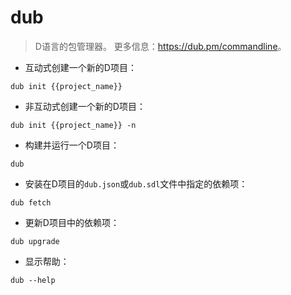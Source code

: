 # dub

> D语言的包管理器。
> 更多信息：<https://dub.pm/commandline>。

- 互动式创建一个新的D项目：

`dub init {{project_name}}`

- 非互动式创建一个新的D项目：

`dub init {{project_name}} -n`

- 构建并运行一个D项目：

`dub`

- 安装在D项目的`dub.json`或`dub.sdl`文件中指定的依赖项：

`dub fetch`

- 更新D项目中的依赖项：

`dub upgrade`

- 显示帮助：

`dub --help`